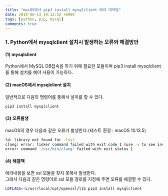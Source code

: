 ```yaml
---
title: "macOS에서 pip3 install mysqlclient 에러 대처법"
date: 2018-06-13 19:12:52 +0900
tags: [python, pip, mysql]
comments: true
---
```


### 1. Python에서 mysqlclient 설치시 발생하는 오류와 해결방안  

#### (1) mysqlclient

Python에서 MySQL DB접속을 하기 위해 필요한 모듈이며 pip3 install mysqlclient를 통해 설치를 해야 사용이 가능하다.  

#### (2) macOS에서 mysqlclient 설치

일반적으로 다음의 명령어를 통해서 설치를 할 수 있다.

``` sh
pip3 install mysqlclient
```

#### (3) 오류발생

macOS의 경우 다음과 같은 오류가 발생한다.(테스트 환경 : macOS 10.13.5)

``` sh
ld: library not found for -lssl
clang: error: linker command failed with exit code 1 (use -v to see invocation)
error: command '/usr/bin/clang' failed with exit status 1  
```

#### (4) 해결책

에러내용을 보면 ssl 모듈을 찾지 못해서 발생한다.  
그래서 다음과 같은 명령어로 ssl 모듈 경로를 지정해 주면 오류를 해결할 수 있다.

``` sh
LDFLAGS=-L/usr/local/opt/openssl/lib pip3 install mysqlclient
```
